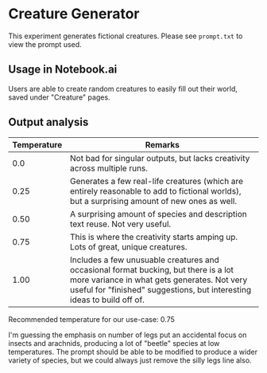 # Creature Generator

This experiment generates fictional creatures. Please see `prompt.txt` to view the prompt used.

## Usage in Notebook.ai

Users are able to create random creatures to easily fill out their world, saved under "Creature" pages.

## Output analysis

| Temperature | Remarks |
|-------------|---------|
| 0.0         | Not bad for singular outputs, but lacks creativity across multiple runs. |
| 0.25        | Generates a few real-life creatures (which are entirely reasonable to add to fictional worlds), but a surprising amount of new ones as well. |
| 0.50        | A surprising amount of species and description text reuse. Not very useful. |
| 0.75        | This is where the creativity starts amping up. Lots of great, unique creatures. |
| 1.00        | Includes a few unusuable creatures and occasional format bucking, but there is a lot more variance in what gets generates. Not very useful for "finished" suggestions, but interesting ideas to build off of. |

Recommended temperature for our use-case: 0.75

I'm guessing the emphasis on number of legs put an accidental focus on insects and arachnids, producing a lot of "beetle" species at low temperatures. The prompt should be able to be modified to produce a wider variety of species, but we could always just remove the silly legs line also.